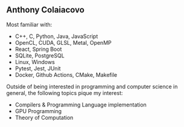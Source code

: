 <!---
AnthCol/AnthCol is a ✨ special ✨ repository because its `README.md` (this file) appears on your GitHub profile.
You can click the Preview link to take a look at your changes.
--->

## Anthony Colaiacovo
<p>

<!--### My LinkedIn:
<a href="https://linkedin.com/in/anthcol" target="blank">
  <img align="center" src="https://raw.githubusercontent.com/rahuldkjain/github-profile-readme-generator/master/src/images/icons/Social/linked-in-alt.svg" alt="[https://www.linkedin.com/in/anthony-colaiacovo-876a061a0/](https://www.linkedin.com/in/anthcol/)" height="30" width="40" /></a>
</p>-->

Most familiar with:
- C++, C, Python, Java, JavaScript
- OpenCL, CUDA, GLSL, Metal, OpenMP
- React, Spring Boot
- SQLite, PostgreSQL
- Linux, Windows
- Pytest, Jest, JUnit
- Docker, Github Actions, CMake, Makefile

Outside of being interested in programming and computer science in general, the following topics pique my interest:
- Compilers & Programming Language implementation
- GPU Programming
- Theory of Computation

  
